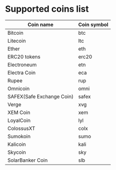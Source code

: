 # Supported coins list

Coin name | Coin symbol
--------- | -----------
Bitcoin | btc
Litecoin | ltc
Ether | eth
ERC20 tokens | erc20
Electroneum | etn
Electra Coin | eca
Rupee | rup
Omnicoin | omni
SAFEX(Safe Exchange Coin) | safex
Verge | xvg
XEM Coin | xem
LoyalCoin | lyl
ColossusXT | colx
Sumokoin | sumo
Kalicoin | kali
Skycoin | sky
SolarBanker Coin | slb
